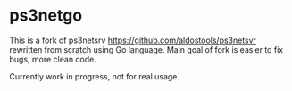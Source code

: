 # ps3netgo
This is a fork of ps3netsrv https://github.com/aldostools/ps3netsvr rewritten from scratch using Go language.
Main goal of fork is easier to fix bugs, more clean code.

Currently work in progress, not for real usage.
